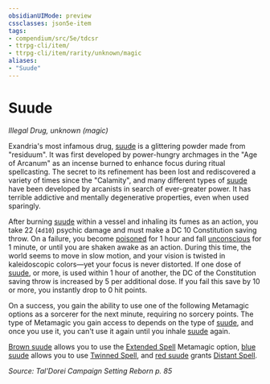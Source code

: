 ```yaml
---
obsidianUIMode: preview
cssclasses: json5e-item
tags:
- compendium/src/5e/tdcsr
- ttrpg-cli/item/
- ttrpg-cli/item/rarity/unknown/magic
aliases: 
- "Suude"
---
```

# Suude
*Illegal Drug, unknown (magic)*  


Exandria's most infamous drug, [suude](/3-Mechanics/CLI/items/suude-tdcsr.md) is a glittering powder made from "residuum". It was first developed by power-hungry archmages in the "Age of Arcanum" as an incense burned to enhance focus during ritual spellcasting. The secret to its refinement has been lost and rediscovered a variety of times since the "Calamity", and many different types of [suude](/3-Mechanics/CLI/items/suude-tdcsr.md) have been developed by arcanists in search of ever-greater power. It has terrible addictive and mentally degenerative properties, even when used sparingly.

After burning [suude](/3-Mechanics/CLI/items/suude-tdcsr.md) within a vessel and inhaling its fumes as an action, you take 22 (`4d10`) psychic damage and must make a DC 10 Constitution saving throw. On a failure, you become [poisoned](/3-Mechanics/CLI/rules/conditions.md#poisoned) for 1 hour and fall [unconscious](/3-Mechanics/CLI/rules/conditions.md#unconscious) for 1 minute, or until you are shaken awake as an action. During this time, the world seems to move in slow motion, and your vision is twisted in kaleidoscopic colors—yet your focus is never distorted. If one dose of [suude](/3-Mechanics/CLI/items/suude-tdcsr.md), or more, is used within 1 hour of another, the DC of the Constitution saving throw is increased by 5 per additional dose. If you fail this save by 10 or more, you instantly drop to 0 hit points.

On a success, you gain the ability to use one of the following Metamagic options as a sorcerer for the next minute, requiring no sorcery points. The type of Metamagic you gain access to depends on the type of [suude](/3-Mechanics/CLI/items/suude-tdcsr.md), and once you use it, you can't use it again until you inhale [suude](/3-Mechanics/CLI/items/suude-tdcsr.md) again.

[Brown suude](/3-Mechanics/CLI/items/suude-brown-tdcsr.md) allows you to use the [Extended Spell](/3-Mechanics/CLI/optional-features/extended-spell.md) Metamagic option, [blue suude](/3-Mechanics/CLI/items/suude-blue-tdcsr.md) allows you to use [Twinned Spell](/3-Mechanics/CLI/optional-features/twinned-spell.md), and [red suude](/3-Mechanics/CLI/items/suude-brown-tdcsr.md) grants [Distant Spell](/3-Mechanics/CLI/optional-features/distant-spell.md).

*Source: Tal'Dorei Campaign Setting Reborn p. 85*